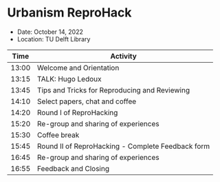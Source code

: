 # Urbanism ReproHack

- Date: October 14, 2022
- Location: TU Delft Library

|   Time    |   Activity   |
|---    |---    |
|   13:00   |    Welcome and Orientation    |
|   13:15   |    TALK: Hugo Ledoux    |
|   13:45   |    Tips and Tricks for Reproducing and Reviewing     
|   14:10   |    Select papers, chat and coffee     |
|   14:20   |    Round I of ReproHacking      |
|   15:20   |    Re-group and sharing of experiences    |
|   15:30   |    Coffee break      |
|   15:45   |    Round II of ReproHacking - Complete Feedback form   |
|   16:45   |    Re-group and sharing of experiences    |
|   16:55   |    Feedback and Closing   |
